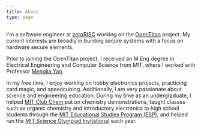 ```yaml
---
title: About
type: page
---
```


I'm a software engineer at [zeroRISC](https://www.zerorisc.com) working on the [OpenTitan](https://opentitan.org/) project. My current interests are broadly in building secure systems with a focus on hardware secure elements.

Prior to joining the OpenTitan project, I received an M.Eng degree in Electrical Engineering and Computer Science from MIT, where I worked with Professor [Mengjia Yan](https://people.csail.mit.edu/mengjia/).

In my free time, I enjoy working on hobby electronics projects, practicing card magic, and speedcubing. Additionally, I am very passionate about science and engineering education. During my time as an undergraduate, I helped [MIT Club Chem](http://web.mit.edu/clubchem/www/) put on chemistry demonstrations, taught classes such as organic chemistry and introductory electronics to high school students through the [MIT Educational Studies Program (ESP)](https://esp.mit.edu/learn/index.html), and helped run the [MIT Science Olympiad Invitational](https://scioly.mit.edu) each year.


